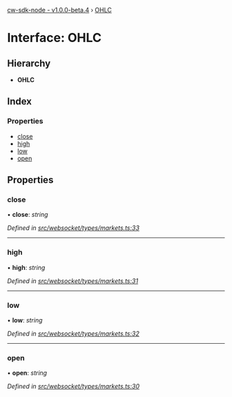 [cw-sdk-node - v1.0.0-beta.4](../README.md) › [OHLC](ohlc.md)

# Interface: OHLC

## Hierarchy

* **OHLC**

## Index

### Properties

* [close](ohlc.md#close)
* [high](ohlc.md#high)
* [low](ohlc.md#low)
* [open](ohlc.md#open)

## Properties

###  close

• **close**: *string*

*Defined in [src/websocket/types/markets.ts:33](https://github.com/cryptowatch/cw-sdk-node/blob/53b8a13/src/websocket/types/markets.ts#L33)*

___

###  high

• **high**: *string*

*Defined in [src/websocket/types/markets.ts:31](https://github.com/cryptowatch/cw-sdk-node/blob/53b8a13/src/websocket/types/markets.ts#L31)*

___

###  low

• **low**: *string*

*Defined in [src/websocket/types/markets.ts:32](https://github.com/cryptowatch/cw-sdk-node/blob/53b8a13/src/websocket/types/markets.ts#L32)*

___

###  open

• **open**: *string*

*Defined in [src/websocket/types/markets.ts:30](https://github.com/cryptowatch/cw-sdk-node/blob/53b8a13/src/websocket/types/markets.ts#L30)*
